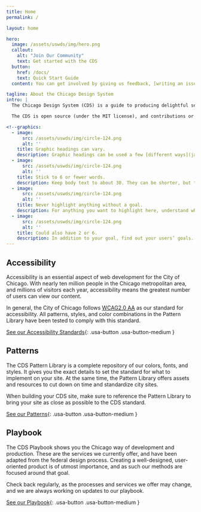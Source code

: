```yaml
---
title: Home
permalink: /

layout: home

hero:
  image: /assets/uswds/img/hero.png
  callout:
    alt: "Join Our Community"
    text: Get started with the CDS
  button:
    href: /docs/
    text: Quick Start Guide
  content: You can get involved by giving us feedback, [writing an issue](https://github.com/Chicago/design-system/issues/new), or [finding other ways to contribute](https://opensource.guide/how-to-contribute/). We communicate about this project in our [CDS Slack workspace](https://chicagodesignsystem.slack.com/messages). Request an invitation by emailing us at [Chicago Design System](mailto:design.system@cityofchicago.org).

tagline: About the Chicago Design System
intro: |
  The Chicago Design System (CDS) is a guide to producing delightful services and technology applications for employees and residents of the City of Chicago.

  The CDS is open source (under the MIT license), and contributions or commentary from City of Chicago employees and the public at large are welcome.

<!--graphics:
  - image:
      src: /assets/uswds/img/circle-124.png
      alt: ''
    title: Graphic headings can vary.
    description: Graphic headings can be used a few [different ways](javascript:void(0);), depending on what your landing page is for. Highlight your values, specific program areas, or results.
  - image:
      src: /assets/uswds/img/circle-124.png
      alt: ''
    title: Stick to 6 or fewer words.
    description: Keep body text to about 30. They can be shorter, but try to be somewhat balanced across all four. It creates a clean appearance with good spacing.
  - image:
      src: /assets/uswds/img/circle-124.png
      alt: ''
    title: Never highlight anything without a goal.
    description: For anything you want to highlight here, understand what your users know now, and what activity or impression you want from them after they see it.
  - image:
      src: /assets/uswds/img/circle-124.png
      alt: ''
    title: Could also have 2 or 6.
    description: In addition to your goal, find out your users’ goals. [What do they want to know](https://18f.gsa.gov/) or do that supports your mission? Use these headings to show those. -->
---
```

## Accessibility

Accessibility is an essential aspect of web development for the City of Chicago. With nearly ten million people in the Chicago metropolitan area, and millions of visitors each year, accessibility means the greatest number of users can view our content.

In general, the City of Chicago follows [WCAG2.0 AA](https://www.w3.org/TR/WCAG20/) as our standard for accessibility. All patterns, styles, and color combinations in the Pattern Library have been tested to comply with this standard.

[See our Accessibility Standards](#){: .usa-button .usa-button-medium }

## Patterns

The CDS Pattern Library is a complete repository of our colors, fonts, and styles. It gives you the exact details to set the standard for what to implement on your site. At the same time, the Pattern Library offers assets and resources to cut down on time and standardize city sites.

When building your CDS site, make sure to reference the Pattern Library to bring your site as close as possible to the CDS standard. 

[See our Patterns](https://patterns.chicagodesignsystem.org/){: .usa-button .usa-button-medium }

## Playbook 

The CDS Playbook shows you the Chicago way of development and production. These are the services we currently offer, and have been adapted from the federal design process. Creating a well-designed, user-oriented product is of utmost importance, and as such our methods are focused around that goal. 

Check back regularly, as the processes and services we offer may change, and we are always working on updates to our playbook.

[See our Playbook](https://methods.chicagodesignsystem.org){: .usa-button .usa-button-medium }
